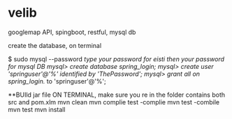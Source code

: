 # velib
googlemap API, spingboot, restful, mysql db

create the database, on terminal

$ sudo mysql --password
*type your password for eisti then your password for mysql DB
mysql> create database spring_login; 
mysql> create user 'springuser'@'%' identified by 'ThePassword';
mysql> grant all on spring_login.* to 'springuser'@'%'; 



**BUIld jar file ON TERMINAL, make sure you re in the folder contains both src and pom.xlm
mvn clean
mvn complie
test -complie
mvn test -combile
mvn test
mvn install
